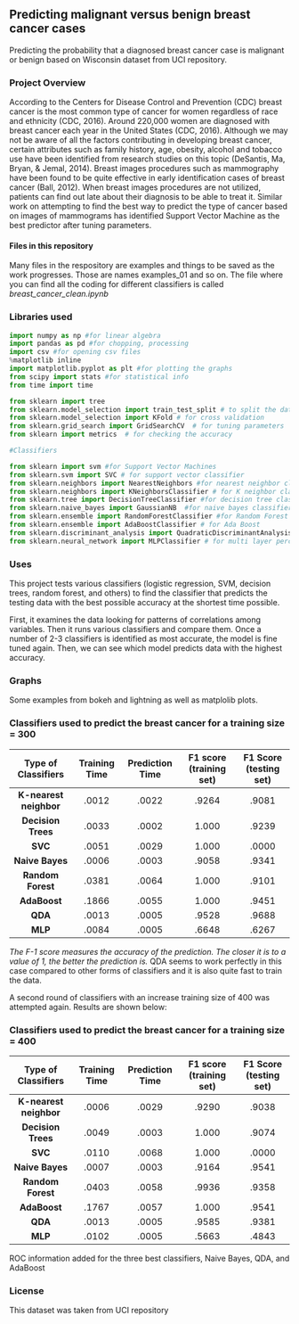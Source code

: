 ## Predicting malignant versus benign breast cancer cases
Predicting the probability that a diagnosed breast cancer case is malignant or benign based on Wisconsin dataset from UCI repository. 

### Project Overview
According to the Centers for Disease Control and Prevention (CDC) breast cancer is the most common type of cancer for women regardless of race and ethnicity (CDC, 2016). Around 220,000 women are diagnosed with breast cancer each year in the United States (CDC, 2016). Although we may not be aware of all the factors contributing in developing breast cancer, certain attributes such as family history, age, obesity, alcohol and tobacco use have been identified from research studies on this topic (DeSantis, Ma, Bryan, & Jemal, 2014). Breast images procedures such as mammography have been found to be quite effective in early identification cases of breast cancer (Ball, 2012).  When breast images procedures are not utilized, patients can find out late about their diagnosis to be able to treat it.  Similar work on attempting to find the best way to predict the type of cancer based on images of mammograms has identified Support Vector Machine as the best predictor after tuning parameters.  
 

#### Files in this repository
Many files in the respository are examples and things to be saved as the work progresses. Those are names examples_01 and so on. 
The file where you can find all the coding for different classifiers is called _breast_cancer_clean.ipynb_ 

### Libraries used
```python
import numpy as np #for linear algebra
import pandas as pd #for chopping, processing
import csv #for opening csv files
%matplotlib inline 
import matplotlib.pyplot as plt #for plotting the graphs
from scipy import stats #for statistical info
from time import time

from sklearn import tree
from sklearn.model_selection import train_test_split # to split the data in train and test
from sklearn.model_selection import KFold # for cross validation
from sklearn.grid_search import GridSearchCV  # for tuning parameters
from sklearn import metrics  # for checking the accuracy 

#Classifiers 

from sklearn import svm #for Support Vector Machines
from sklearn.svm import SVC # for support vector classifier
from sklearn.neighbors import NearestNeighbors #for nearest neighbor classifier
from sklearn.neighbors import KNeighborsClassifier # for K neighbor classifier
from sklearn.tree import DecisionTreeClassifier #for decision tree classifier
from sklearn.naive_bayes import GaussianNB  #for naive bayes classifier
from sklearn.ensemble import RandomForestClassifier #for Random Forest
from sklearn.ensemble import AdaBoostClassifier # for Ada Boost
from sklearn.discriminant_analysis import QuadraticDiscriminantAnalysis # for Quadratic Discriminant Analysis
from sklearn.neural_network import MLPClassifier # for multi layer perceptron classifier
```


### Uses
This project tests various classifiers (logistic regression, SVM, decision trees, random forest, and others) to find the classifier that predicts the testing data with the best possible accuracy at the shortest time possible.  

First, it examines the data looking for patterns of correlations among variables. Then it runs various classifiers and compare them. Once a number of 2-3 classifiers is identified as most accurate, the model is fine tuned again. Then, we can see which model predicts data with the highest accuracy.  


### Graphs
Some examples from bokeh and lightning as well as matplolib plots.

### Classifiers used to predict the breast cancer for a training size = 300 

Type of Classifiers | Training Time | Prediction Time| F1 score (training set) | **F1 Score (testing set)**
:---:|:---:|:---:|:---:|:---:
**K-nearest neighbor** | .0012 | .0022 | .9264 | .9081
**Decision Trees** | .0033 | .0002 | 1.000 | .9239
**SVC** | .0051 |.0029 | 1.000 |.0000
**Naive Bayes** |.0006 | .0003 |.9058 | .9341
**Random Forest** | .0381 | .0064 | 1.000 | .9101
**AdaBoost** | .1866 | .0055 | 1.000 | .9451
**QDA** |.0013 | .0005 | .9528 | .9688
**MLP** |.0084 | .0005 | .6648 | .6267


_The F-1 score measures the accuracy of the prediction. The closer it is to a value of 1, the better the prediction is._
QDA seems to work perfectly in this case compared to other forms of classifiers and it is also quite fast to train the data.

A second round of classifiers with an increase training size of 400 was attempted again.  Results are shown below:

### Classifiers used to predict the breast cancer for a training size = 400 

Type of Classifiers | Training Time | Prediction Time| F1 score (training set) | **F1 Score (testing set)**
:---:|:---:|:---:|:---:|:---:
**K-nearest neighbor** | .0006 | .0029 | .9290 | .9038
**Decision Trees** | .0049 | .0003 | 1.000 | .9074
**SVC** | .0110 |.0068 | 1.000 |.0000
**Naive Bayes** |.0007 | .0003 |.9164 |.9541
**Random Forest** | .0403 | .0058 | .9936 | .9358
**AdaBoost** | .1767 | .0057 | 1.000 | .9541
**QDA** |.0013 | .0005 | .9585 | .9381
**MLP** |.0102 | .0005 | .5663| .4843

ROC information added for the three best classifiers, Naive Bayes, QDA, and AdaBoost
### License

This dataset was taken from UCI repository





